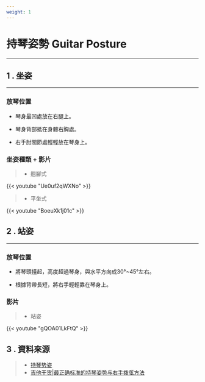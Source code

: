 ```yaml
---
weight: 1
---
```


# 持琴姿勢 Guitar Posture

---

## 1 . 坐姿

---

### 放琴位置

- 琴身最凹處放在右腿上。

- 琴身背部抵在身體右胸處。

- 右手肘關節處輕輕放在琴身上。

### 坐姿種類 + 影片

> - 翹腳式

{{< youtube "Ue0uf2qWXNo" >}}

> - 平坐式

{{< youtube "BoeuXk1j01c" >}}

## 2 . 站姿

---

### 放琴位置

- 將琴頭擡起，高度超過琴身，與水平方向成30°~45°左右。

- 根據背帶長短，將右手輕輕靠在琴身上。

### 影片

> - 站姿

{{< youtube "gQOA01LkFtQ" >}}

## 3 . 資料來源

> - [持琴势姿](https://www.zhihu.com/question/493957645/answer/2231652159)  
> - [吉他干货|最正确标准的持琴姿势与右手拨弦方法](https://zhuanlan.zhihu.com/p/109042818)  